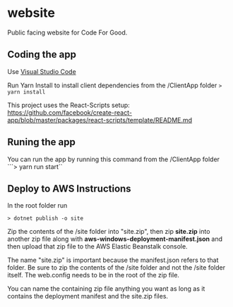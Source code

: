 # website

Public facing website for Code For Good.

## Coding the app

Use [Visual Studio Code](https://code.visualstudio.com)

Run Yarn Install to install client dependencies from the /ClientApp folder
```> yarn install```

This project uses the React-Scripts setup:  
https://github.com/facebook/create-react-app/blob/master/packages/react-scripts/template/README.md

## Runing the app

You can run the app by running this command from the /ClientApp folder
```> yarn run start``

## Deploy to AWS Instructions

In the root folder run

```> dotnet publish -o site```

Zip the contents of the /site folder into "site.zip", then zip **site.zip** into another zip file along with **aws-windows-deployment-manifest.json** and then upload that zip file to the AWS Elastic Beanstalk console.

The name "site.zip" is important because the manifest.json refers to that folder.  Be sure to zip the contents of the /site folder and not the /site folder itself.  The web.config needs to be in the root of the zip file.

You can name the containing zip file anything you want as long as it contains the deployment manifest and the site.zip files.